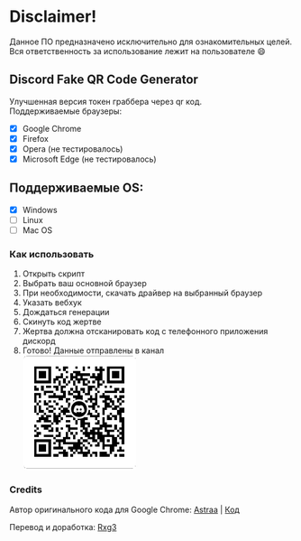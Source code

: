 # Disclaimer!
Данное ПО предназначено исключительно для ознакомительных целей.  
Вся ответственность за использование лежит на пользователе :smile:

## Discord Fake QR Code Generator
  Улучшенная версия токен граббера через qr код.  
  Поддерживаемые браузеры:
   - [x] Google Chrome
   - [x] Firefox
   - [x] Opera (не тестировалось)
   - [x] Microsoft Edge (не тестировалось)
## Поддерживаемые OS:
   - [X] Windows
   - [ ] Linux
   - [ ] Mac OS
### Как использовать
1. Открыть скрипт  
2. Выбрать ваш основной браузер  
3. При необходимости, скачать драйвер на выбранный браузер  
4. Указать вебхук
5. Дождаться генерации
6. Скинуть код жертве
7. Жертва должна отсканировать код с телефонного приложения дискорд
8. Готово! Данные отправлены в канал  
![Фото](https://github.com/ItzRxg3/discord-fakeqr/blob/main/qr_code.png?raw=true)
### Credits
  Автор оригинального кода для Google Chrome:
  [Astraa](https://github.com/AstraaDev/) | [Код](https://github.com/AstraaDev/Discord-All-Tools-In-One/blob/main/util/8_TokenFakeQr/fakeqr.py)

  Перевод и доработка:
  [Rxg3](https://github.com/ItzRxg3/)  
